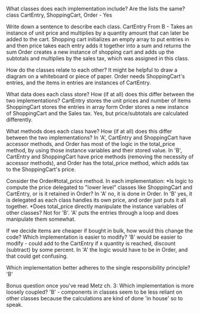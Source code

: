 What classes does each implementation include? Are the lists the same?
class CartEntry, ShoppingCart, Order - Yes

Write down a sentence to describe each class.
CartEntry From B - Takes an instance of unit price and multiplies by a quantity amount that can later be added to the cart.
Shopping cart initializes an empty array to put entries in and then price takes each entry adds it together into a sum and returns the sum
Order creates a new instance of shopping cart and adds up the subtotals and multiplies by the sales tax, which was assigned in this class.

How do the classes relate to each other? It might be helpful to draw a diagram on a whiteboard or piece of paper.
Order needs ShoppingCart's entries, and the items in entries are instances of CartEntry.

What data does each class store? How (if at all) does this differ between the two implementations?
CartEntry stores the unit prices and number of items
ShoppingCart stores the entries in array form
Order stores a new instance of ShoppingCart and the Sales tax.
Yes, but price/subtotals are calculated differently. 

What methods does each class have? How (if at all) does this differ between the two implementations?
In 'A', CartEntry and ShoppingCart have accessor methods, and Order has most of the logic in the total_price method, by using those instance variables and their stored value. 
In 'B', CartEntry and ShoppingCart have price methods (removing the necessity of accessor methods), and Order has the total_price method, which adds tax to the ShoppingCart's price.

Consider the Order#total_price method. In each implementation:
*Is logic to compute the price delegated to "lower level" classes like ShoppingCart and CartEntry, or is it retained in Order?
In 'A' no, it is done in Order. In 'B' yes, it is delegated as each class handles its own price, and order just puts it all together.
*Does total_price directly manipulate the instance variables of other classes?
Not for 'B'. 'A' puts the entries through a loop and does manipulate them somewhat.  

If we decide items are cheaper if bought in bulk, how would this change the code? Which implementation is easier to modify?
'B' would be easier to modify - could add to the CartEntry if x quantity is reached, discount (subtract) by some percent. In 'A' the logic would have to be in Order, and that could get confusing. 

Which implementation better adheres to the single responsibility principle?
'B'

Bonus question once you've read Metz ch. 3: Which implementation is more loosely coupled? 
'B' - components in classes seem to be less reliant on other classes because the calculations are kind of done 'in house' so to speak. 
